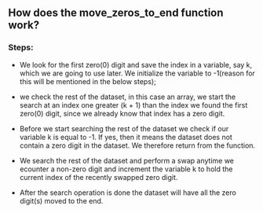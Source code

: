 ## How does the move_zeros_to_end function work? 
### Steps:

- We look for the first zero(0) digit and save the index in a variable, say k,  which we are going to use later. We initialize the variable to -1(reason for this will be mentioned in the below steps);

- we check the rest of the dataset, in this case an array, we start the search at an index one greater (k + 1)  than the index we found the first zero(0) digit, since we already know that index has a zero digit.

- Before we start  searching the rest of the dataset we check if our variable k is equal to -1. If yes, then it means the dataset does not contain a zero digit in the dataset. We therefore return from the function.

- We search the rest of the dataset and perform a swap anytime we ecounter a non-zero digit and increment the variable k to hold the current index of the recently swapped zero digit.

- After the search operation is done the dataset will have all the zero digit(s) moved to the end.
